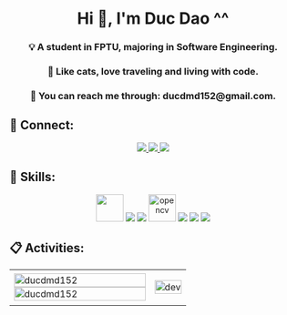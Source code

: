 

<h1 align="center">Hi  👋, I'm Duc Dao ^^</h1>
<h3 align="center">💡  A student in FPTU, majoring in Software Engineering.</h3>

<h3 align="center">👀  Like cats, love traveling and living with code.</h3>

<h3 align="center">🌱  You can reach me through:  ducdmd152@gmail.com.<h3>

## 📘 Connect:

<p align="center">
  <a href="https://linkedin.com/in/ducdmd152" target="_blank">
    <img src="https://img.icons8.com/fluent/48/000000/linkedin.png"/>
  </a>
  <a href="https://github.com/ducdmd152" alt="Github">
    <img src="https://img.icons8.com/fluent/48/000000/github.png"/>
  </a> 
  <a href="mailto:ducdmd152" alt="Email">
    <img src="https://img.icons8.com/fluent/48/000000/mailing.png"/>
  </a>
</p>

## 📝 Skills:
<p align="center">
  <img src="https://img.icons8.com/color/512/spring-logo.png" width="48" height="48"/>
  <img src="https://img.icons8.com/color/48/000000/microsoft-sql-server.png"/>
  <img src="https://img.icons8.com/color/48/000000/mysql-logo.png"/>
  <img src="https://img.icons8.com/officel/512/java-eclipse.png" alt="opencv" width="48" height="48"/> 
  <img src="https://img.icons8.com/color/48/000000/visual-studio-code-2019.png"/>
  <img src="https://img.icons8.com/color/48/000000/git.png"/>
  <img src="https://img.icons8.com/color/48/000000/github-2.png"/> 
</p>

## 📋 Activities:

<table style="width:100%;">
  <tr>
    <td>
      <img src="https://github-readme-stats.vercel.app/api/top-langs/?username=ducdmd152&bg_color=FFFFFF00&text_color=179fa3&layout=compact&hide=SCSS&langs_count=10&custom_title=Languages" alt="ducdmd152" width="100%"/>
            <img src="https://github-readme-stats.vercel.app/api?username=ducdmd152&bg_color=FFFFFF00&text_color=179fa3&show_icons=true&count_private=true&include_all_commits=true&custom_title=GitHub%20Statistics" alt="ducdmd152" width="100%"/>
    </td>
    <td>
      <p align="center"> 
        <img src="https://cdn.dribbble.com/users/1059583/screenshots/4171367/coding-freak.gif" alt="dev" width="100%"/>
      </p>
    </td>
  </tr>
</table>
